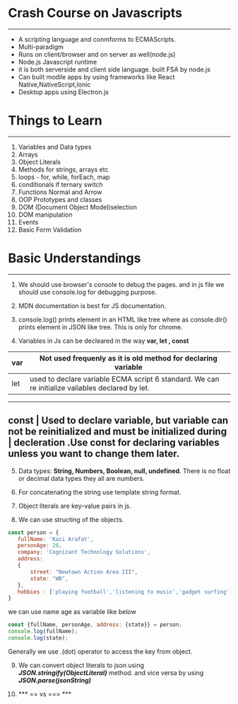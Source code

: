 # Crash Course on Javascripts
---------------------------------------------------
 * A scripting language and conmforms to ECMAScripts.
 * Multi-paradigm
 * Runs on client/browser and on server as well(node.js)
 * Node.js Javascript runtime
 * it is both serverside and client side language. built FSA by node.js
 * Can built modile apps by using frameworks like React Native,NativeScript,Ionic
 * Desktop apps using Electron.js 

# Things to Learn
----------------------------------------------------------
  1. Variables and Data types
  2. Arrays
  3. Object Literals
  4. Methods for strings, arrays etc
  5. loops - for, while, forEach, map
  6. conditionals if ternary switch
  7. Functions Normal and Arrow
  8. OOP Prototypes and classes
  9. DOM (Document Object Model)selection
  10. DOM manipulation
  11. Events
  12. Basic Form Validation

# Basic Understandings
------------------------------------------------------------------------
 1. We should use browser's console to debug the pages. and in js file we should use console.log for debugging purpose.

 2. MDN documentation is best for JS documentation.

 3. console.log() prints element in an HTML like tree
 where as console.dir() prints element in JSON like tree. This is only for chrome.

 4. Variables in Js can be decleared in the way **var, let , const**
  
   var   | Not used frequenly as it is old method for declaring variable
  -------|------------------------------------------------------------------------------------------------
   let   | used to declare variable ECMA script 6 standard. We can re initialize valiables declared by let.
  -------------------------------------------------------------------------------------------------------
   const | Used to declare variable, but variable can not be reinitialized and must be initialized during              | decleration .Use const for declaring variables unless you want to change them later.
  - 

 5. Data types: **String, Numbers, Boolean, null, undefined**.
    There is no float or decimal data types they all are numbers.

 6. For concatenating the string use template string format.

 7. Object literals are key-value pairs in js.

 8. We can use structing of the objects.
 
 ```javascript
 const person = {
    fullName: 'Kazi Arafat',
    personAge: 26,
    company: 'Cognizant Technology Solutions',
    address: 
    {
        street: "Newtown Action Area III",
        state: "WB",
    },
    hobbies : ['playing football','listening to music','gadget surfing']
 }
 ```
 we can use name age as variable like below

 ```javascript
 const {fullName, personAge, address: {state}} = person;
 console.log(fullName);
 console.log(state);
 ```
 Generally we use .(dot) operator to access the key from object.

 9. We can convert object literals to json using ***JSON.stringify(ObjectLiteral)*** method. and vice versa by using 
 ***JSON.parse(jsonString)***

 10. *** == vs === ***